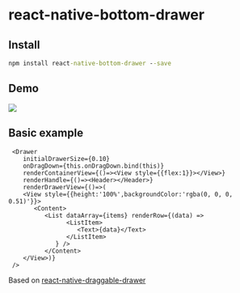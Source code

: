# react-native-bottom-drawer


## Install
```bat
npm install react-native-bottom-drawer --save
```

## Demo
![](https://media.giphy.com/media/xUA7bcy8vCb27N67N6/giphy.gif)

## Basic example
```
 <Drawer
    initialDrawerSize={0.10}
    onDragDown={this.onDragDown.bind(this)}
    renderContainerView={()=><View style={{flex:1}}></View>}
    renderHandle={()=><Header></Header>}
    renderDrawerView={()=>(
    <View style={{height:'100%',backgroundColor:'rgba(0, 0, 0, 0.51)'}}>
       <Content>
          <List dataArray={items} renderRow={(data) =>
                <ListItem>
                   <Text>{data}</Text>
                </ListItem>
             } />
          </Content>
    </View>)}
 />

```

Based on [react-native-draggable-drawer](https://www.npmjs.com/package/react-native-draggable-drawer)
